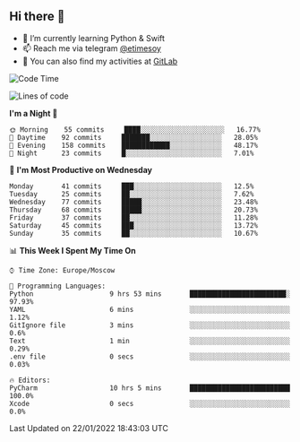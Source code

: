 ## Hi there 👋
- 🌱 I’m currently learning Python & Swift
- 📫 Reach me via telegram [@etimesoy](https://t.me/etimesoy/)
- 🦊 You can also find my activities at [GitLab](https://gitlab.com/etimesoy)

<!--START_SECTION:waka-->
![Code Time](http://img.shields.io/badge/Code%20Time-767%20hrs%2050%20mins-blue)

![Lines of code](https://img.shields.io/badge/From%20Hello%20World%20I%27ve%20Written-181%20Thousand%20lines%20of%20code-blue)

**I'm a Night 🦉** 

```text
🌞 Morning    55 commits     ████░░░░░░░░░░░░░░░░░░░░░   16.77% 
🌆 Daytime    92 commits     ███████░░░░░░░░░░░░░░░░░░   28.05% 
🌃 Evening    158 commits    ████████████░░░░░░░░░░░░░   48.17% 
🌙 Night      23 commits     █░░░░░░░░░░░░░░░░░░░░░░░░   7.01%

```
📅 **I'm Most Productive on Wednesday** 

```text
Monday       41 commits     ███░░░░░░░░░░░░░░░░░░░░░░   12.5% 
Tuesday      25 commits     ██░░░░░░░░░░░░░░░░░░░░░░░   7.62% 
Wednesday    77 commits     █████░░░░░░░░░░░░░░░░░░░░   23.48% 
Thursday     68 commits     █████░░░░░░░░░░░░░░░░░░░░   20.73% 
Friday       37 commits     ██░░░░░░░░░░░░░░░░░░░░░░░   11.28% 
Saturday     45 commits     ███░░░░░░░░░░░░░░░░░░░░░░   13.72% 
Sunday       35 commits     ██░░░░░░░░░░░░░░░░░░░░░░░   10.67%

```


📊 **This Week I Spent My Time On** 

```text
⌚︎ Time Zone: Europe/Moscow

💬 Programming Languages: 
Python                   9 hrs 53 mins       ████████████████████████░   97.93% 
YAML                     6 mins              ░░░░░░░░░░░░░░░░░░░░░░░░░   1.12% 
GitIgnore file           3 mins              ░░░░░░░░░░░░░░░░░░░░░░░░░   0.6% 
Text                     1 min               ░░░░░░░░░░░░░░░░░░░░░░░░░   0.29% 
.env file                0 secs              ░░░░░░░░░░░░░░░░░░░░░░░░░   0.03%

🔥 Editors: 
PyCharm                  10 hrs 5 mins       █████████████████████████   100.0% 
Xcode                    0 secs              ░░░░░░░░░░░░░░░░░░░░░░░░░   0.0%

```


 Last Updated on 22/01/2022 18:43:03 UTC
<!--END_SECTION:waka-->
